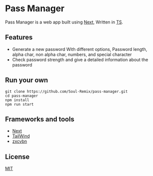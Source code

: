 # Pass Manager

Pass Manager is a web app built using [Next](https://nextjs.org), Written in [TS](https://www.typescriptlang.org/).

## Features

- Generate a new password With different options, Password length, alpha char, non alpha char, numbers, and special character
- Check password strength and give a detailed information about the password

## Run your own

```
git clone https://github.com/Soul-Remix/pass-manager.git
cd pass-manager
npm install
npm run start
```

## Frameworks and tools

- [Next](https://nextjs.org)
- [TailWind](https://tailwindcss.com)
- [zxcvbn](https://www.npmjs.com/package/zxcvbn)

## License

[MIT](https://choosealicense.com/licenses/mit/)
